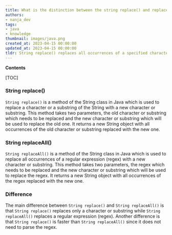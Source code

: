 ```yaml
---
title: What is the distinction between the string replace() and replaceall() methods?
authors:
- nanja_dev
tags:
- java
- knowledge
thumbnail: images/java.png
created_at: 2023-04-15 00:00:00
updated_at: 2023-04-15 00:00:00
tldr: String replace() replaces all occurrences of a specified character or string with another character or string, while replaceAll() replaces a specified regular expression with a replacement string.
---
```


**Contents**

[TOC]

### String replace()
`String replace()` is a method of the String class in Java which is used to replace a character or a substring of the String with a new character or substring. This method takes two parameters, the old character or substring which needs to be replaced and the new character or substring which will be used to replace the old one. It returns a new String object with all occurrences of the old character or substring replaced with the new one.

### String replaceAll()
`String replaceAll()` is a method of the String class in Java which is used to replace all occurrences of a regular expression (regex) with a new character or substring. This method takes two parameters, the regex which needs to be replaced and the new character or substring which will be used to replace the regex. It returns a new String object with all occurrences of the regex replaced with the new one.

### Difference
The main difference between `String replace()` and `String replaceAll()` is that `String replace()` replaces only a character or substring while `String replaceAll()` replaces a regular expression (regex). Another difference is that `String replace()` is faster than `String replaceAll()` since it does not need to parse the regex.
